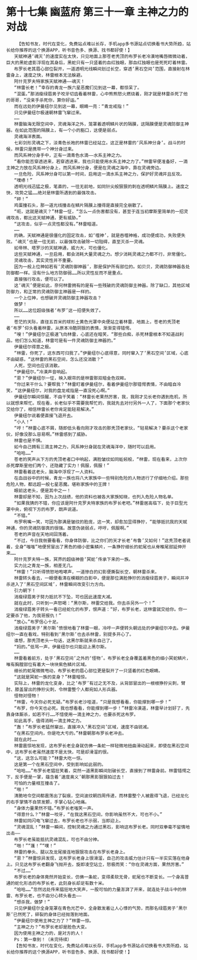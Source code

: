 # 第十七集 幽蓝府 第三十一章 主神之力的对战
        【告知书友，时代在变化，免费站点难以长存，手机app多书源站点切换看书大势所趋，站长给你推荐的这个换源APP，听书音色多、换源、找书都好使！】
       天赋神通‘魂灭’的速度实在太快，只见地面上那苍老秃顶的布罗长老冷漠地嘴唇微微动着，巨大的黑蛇虚影浮现在其身后，黑蛇只有一只竖着的血红独眼，那血红独眼也是死死盯着林雷。
       布罗长老其眉心部位裂开，一道透明光线瞬间划过长空，穿透‘黑石空间’范围，直接射在林雷身上，速度之快，林雷根本无法躲避。
       阿什克罗夫特家族天赋神通——魂灭！
       “林雷长老！”幸存的青龙一族六星恶魔们见到这一幕，都惊呆了。
       “混蛋。”那消瘦绿眉男子咬牙切齿看着林雷，心中熊熊怒火燃烧着，刚才就是林雷杀死了他的哥哥，“没亲手杀死你，算你好运。”
       而在远处的伊曼纽尔见到这一幕，眼睛一亮：“青龙戒指！”
       只见伊曼纽尔极速朝林雷飞窜过来。
       ……
       林雷脑海无限空间中，灵魂海洋之外，笼罩着透明鳞片状的隔膜，这隔膜便是灵魂防御主神器。在如此范围的隔膜上，有一个小的豁口，这便是弱点。
       灵魂海洋表面。
       七彩剑形灵魂之下，淡青色长袍的林雷已经站立。这正是林雷的‘风系神分身’。战斗的时候，林雷只是携带一个神分身过来。
       而风系神分身手中，正有一滴青色水滴——水系主神之力。
       “看你能否穿透进来，若穿透进来，我也只能使用水系主神之力了。”林雷早便准备好，一滴主神之力放在风系神分身上，而风系神分身，便是在灵魂之海中，靠在灵魂旁边。
       一旦危险，风系神分身可以第一时间，启用这一滴水系主神之力，保护好灵魂并且反攻。
       “噗哧！”
       透明光线迅猛之极，笔直的，一往无前地，如同针尖般狠狠的刺在透明鳞片隔膜上。速度之快，攻势之猛……绝对是林雷所遇到的最强攻击。
       “砰！”
       鸡蛋撞石头，那一道光线撞击在鳞片隔膜上撞得是直接完全崩散了。
       “呃，这就是魂灭？”林雷一怔，“怎么一点伤害都没有，甚至于连当初摩斯里简单的一招灵魂攻击，都比这天赋神通，更有威胁。”
       “这攻击，似乎一点灵性都没有。”林雷暗道。
       ……
       的确，天赋神通是很僵化的固定攻击，如‘噬神’，就是吞噬神格，成功便成功，失败便失败。‘魂灭’也是一往无前，以最强攻击破除一切阻碍，直至灭杀一灵魂。
       如帝林、塔罗沙的天赋神通，威力大，可也僵化。
       这些天赋神通，一旦启用，都会消耗大量灵魂之力。想少消耗灵魂之力都不行，非常僵化。
       灵魂攻击，其实灵性并不重要。
       因为一般上位神如若有‘灵魂防御神器’，那是保护所有部位的。如贝贝，灵魂防御神器各处防御都一样。没有什么地方防御弱……所以灵性反而不是重点。
       直接强行攻击，便可以了。
       这‘魂灭’便是如此，奈何林雷拥有的是有一些残破的灵魂防御主神器。除了缺口，其他区域防御力，和正常的灵魂防御主神器是一样的。
       一个上位神，也想破开灵魂防御主神器攻击？
       做梦！
       所以……这位超级强者‘布罗’这一招便失效了。
       ……
       苍茫的天际，直径五百米的球形土黄色光罩中央便站立着林雷，地面上，苍老的秃顶老者‘布罗’仰头看着林雷，从原本冷酷阴狠的表情，渐渐变得错愕。
       “嗖！”伊曼纽尔正极速飞向林雷，心底还在暗笑，“那些白痴，杀死林雷根本不知道战利品，他们怎么知道，林雷可是有一件灵魂防御主神器的。”
       伊曼纽尔得意之极。
       “林雷，你死了，这东西可归我了。”伊曼纽尔心底得意，同时窜入了‘黑石空间’区域，心底不由疑惑，“这林雷的黑石空间，怎么还没消散？”
       人死，空间也应该消散。
       “伊曼纽尔。”冷漠声音响起。
       “恩？”伊曼纽尔一怔，映入眼帘的是林雷那双暗金色双眸。
       “你过来干什么？要帮我？”林雷盯着伊曼纽尔，看着伊曼纽尔那错愕表情，不由暗自冷笑，“这伊曼纽尔，对我的盘龙戒指是一直没死心啊。”
       伊曼纽尔瞬间惊醒，不由干笑着：“林雷长老果然厉害，我，我刚才见长老你遇到危机，所以就想来帮忙。现在看，长老似乎不需要我帮忙的，我就先去对付另外一人了，下面那个老家伙交给你了，相信林雷长老你肯定能轻易解决。”
       伊曼纽尔说着便直接飞退开去。
       “小人！”
       “哼！”林雷心底不屑，随即低头看向刚才攻击的那秃顶老家伙，“轻易解决？要杀这个老家伙，好像没那么容易啊。”林雷感到了威胁。
       林雷也是不惧。
       如今自己拥有三滴主神之力，风系神分身就在灵魂海洋中，随时可以启用。
       “哈哈……”
       苍老的笑声从下方的秃顶老者口中响起，满脸皱纹如同蚯蚓般，“林雷，现在看来，上次你杀死摩斯里他们两个，还隐藏了实力！佩服，佩服！”
       林雷看着这老头，脑海中浮现了一人资料。
       在血战谷中的时候，青龙一族也将八大家族中一些特别危险的人物进行了仔细地介绍。那些危险人物，都远超一般七星恶魔。堪称家族中的王牌！
       眼前这老头，便是其中之一！
       林雷却是不知，因为上次战绩，他的资料也被各大家族知晓，也列入危险人物名单。
       “如果我猜的不错，你应该是阿什克罗夫特家族的布罗长老吧。”林雷居高临下，处于巨型光罩中央，俯视下方的布罗，朗声说道。
       “不错。”
       布罗咧嘴一笑，可因为那满是皱纹的脸庞，这一笑，却愈加显得狰狞，“能够抵抗我的天赋神通，你的灵魂防御真的很强。故意伪装弱点，哼哼，佩服啊。”
       苍老的声音在天地间回荡着。
       “不过，今日我倒要看看，你身体防御，比之你们的天才长老‘布鲁’又如何！”这秃顶老者说着，全身“嗤嗤”地便贸冒出了黑色的细小密集鳞片，一条狰狞细长的蛇尾也从脊椎尾部延伸开来……
       阿什克罗夫特一族，冥界的超级神兽‘冥蛇’传承下来的一族。
       实力比之青龙一族，相差无几。
       “林雷！”只听得愤怒地咆哮声，一道惨白的幻影便撕裂长空，朝林雷杀来。
       林雷转头看去，一眼便看清在模糊的白影中，便是那位满脸狰狞的消瘦绿眉男子，瞬间并冲杀进入了‘黑石空间区域’，林雷瞬间改变引力方向。
       引力朝下！
       消瘦绿眉男子努力抵抗不下坠，可也因此速度大减。
       就在此时，只听到一声怒喝：“黑尔斯，林雷交给我。你去杀另外一个！”
       消瘦绿眉男子转头一看已经蛇化的布罗，恨声道：“好，布罗长老，这林雷就交给你。你一定要杀了他，为我哥报仇！”
       “放心。”布罗信心十足。
       消瘦绿眉男子‘黑尔斯’愤恨地看了林雷一眼，冷哼一声便转头朝远处的伊曼纽尔冲去。伊曼纽尔一直在看戏，特别看到‘黑尔斯’也去杀林雷，别提多开心了。
       谁想，那秃顶老头一句话，这黑尔斯就来杀自己了。
       “妈的。”低骂一声，伊曼纽尔也只能迎上黑尔斯。
       ……
       林雷看着前方，处于‘黑石空间’之外的‘怪物’。布罗长老全身覆盖着黑色的细小冥蛇鳞片，唯有胸膛部位有着大一块块紫色鳞片区域。
       细长的蛇尾微微甩动，布罗长老的眉心部位更是裂开了一只竖着的红色眼睛。
       “这就是冥蛇一族的变身？”林雷暗惊。
       实际上，林雷的龙化变身，比之‘布罗’有过之无不及，从背部冒出的一根根狰狞尖刺，臂肘、膝盖冒出的狰狞尖刺，令林雷整个人都宛如人形兵器。
       怪物对怪物！
       “林雷，今天你必死无疑。”布罗长老沙哑道，“只是我想看看，你能撑到哪一步！”
       “布罗，你今天也必死。我也想看看，你能撑到哪一步！”林雷冷漠道，林雷早计划好了，先靠身体厮杀，如若不行……不惜使用一滴主神之力，也要杀死这布罗。
       如此高手，值得消耗一滴主神之力。
       “轰！”布罗长老猛然窜出，直接冲入‘黑石空间’区域，速度不由锐减。
       “在黑石空间内，你是吃大亏的。”林雷朝那布罗长老冲去。
       就在此时……
       林雷震惊地发现，这布罗长老全身就仿佛一条蛇一样轻微地扭曲滑动起来，即使在黑石空间中，这布罗长老虽然速度不是太快，可是却滑溜的很。
       “这，这怎么可能？”林雷大吃一惊。
       这是第一个在黑石空间中，受到影响如此弱的。
       “哈哈……”布罗长老猖狂笑着，突然一道黑影瞬间划破长空，直接到了林雷身前。林雷错愕之下，反手便是一掌，蕴含着‘速度奥义’朝那黑影狠狠拍过去！
       可怕的力量相互撞击了。
       “啪！”
       清脆地令空间都震荡出了裂痕，空间波纹朝四周传递，而林雷整个人被震得飞退，已经龙化的右手掌情不自禁发颤，手掌心钻心地痛。
       “身体力量果然不错。”布罗长老嗤笑一声。
       “得意什么？”林雷一咬牙，“在我这黑石空间，你影响虽然不大，可也不小。”
       林雷如同闪电飞窜过去，布罗长老也不示弱，当即迎上。
       “灵魂混乱！”林雷一瞬间，控制灵魂之力通过黑石，影响这布罗长老。同时双拳毫不留情地出击——
       布罗长老虽能抵抗灵魂混乱，可也不由分神。
       “啪！”“蓬！”“噗！”
       林雷的拳头、腿以及龙尾接连地狠狠攻击在布罗长老身上。
       “恩？”林雷惊异发现，这布罗长老身上很滑溜，自己的攻击威力估计只有一半实实落在他身上。只见这布罗长老翻身飞抛开去，旋即凌空站立，怒极而笑：“你在灵魂方面，果然厉害。”
       “不过……”
       布罗长老的身体竟然开始变长，仿佛一条蛇，变得柔软无骨，蛇尾也不断变长。一个身高普通的蛇化形态的布罗长老，此刻身长却足有数十米。
       “哈哈……”忽然远处传来猖狂地大笑声，一股可怕的力量澎湃了开来，就连处于战斗中的林雷、布罗长老，也不由分心转头看去——
       “想杀我，做梦！”
       只见伊曼纽尔全身笼罩在青色光芒中，全身散发着让人心悸的气势，而那名绿眉男子‘黑尔斯’已然死了，碎裂的身体已经抛落到地面。
       “伊曼纽尔使用主神之力了？”林雷一惊。
       “主神之力？”布罗长老却是脸色大变。
       因为使用主神之力的，是对方的人！
       Ps：第一章到！（未完待续）
       【告知书友，时代在变化，免费站点难以长存，手机app多书源站点切换看书大势所趋，站长给你推荐的这个换源APP，听书音色多、换源、找书都好使！】